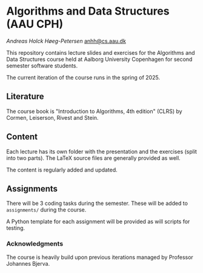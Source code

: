 # Algorithms and Data Structures (AAU CPH)
_Andreas Holck Høeg-Petersen_ <anhh@cs.aau.dk>

This repository contains lecture slides and exercises for the Algorithms and
Data Structures course held at Aalborg University Copenhagen for second
semester software students.

The current iteration of the course runs in the spring of 2025.

## Literature

The course book is "Introduction to Algorithms, 4th edition" (CLRS) by Cormen,
Leiserson, Rivest and Stein.


## Content

Each lecture has its own folder with the presentation and the exercises (split
into two parts). The LaTeX source files are generally provided as well.

The content is regularly added and updated.


## Assignments

There will be 3 coding tasks during the semester. These will be added to
`assignments/` during the course.

A Python template for each assignment will be provided as will scripts for
testing.

### Acknowledgments

The course is heavily build upon previous iterations managed by Professor
Johannes Bjerva.

